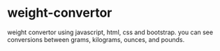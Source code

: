 # weight-convertor
weight convertor using javascript, html, css and bootstrap.
you can see conversions between grams, kilograms, ounces, and pounds.
